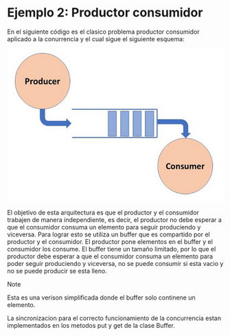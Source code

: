 # Ejemplo 2: Productor consumidor

En el siguiente código es el clasico problema productor consumidor aplicado a la conurrencia y el cual sigue el siguiente esquema:

![producer-consumer](img/producer-consumer.png)

El objetivo de esta arquitectura es que el productor y el consumidor trabajen de manera independiente, es decir, el productor no debe esperar a que el consumidor consuma un elemento para seguir produciendo y viceversa. Para lograr esto se utiliza un buffer que es compartido por el productor y el consumidor. El productor pone elementos en el buffer y el consumidor los consume. El buffer tiene un tamaño limitado, por lo que el productor debe esperar a que el consumidor consuma un elemento para poder seguir produciendo y viceversa, no se puede consumir si esta vacio y no se puede producir se esta lleno.

> [!NOTE]
> Esta es una verison simplificada donde el buffer solo continene un elemento.

La sincronizacion para el correcto funcionamiento de la concurrencia estan implementados en los metodos put y get de la clase Buffer.
